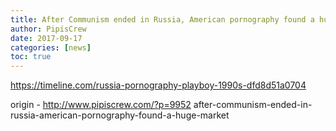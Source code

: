 ```yaml
---
title: After Communism ended in Russia, American pornography found a huge market
author: PipisCrew
date: 2017-09-17
categories: [news]
toc: true
---
```


https://timeline.com/russia-pornography-playboy-1990s-dfd8d51a0704

origin - http://www.pipiscrew.com/?p=9952 after-communism-ended-in-russia-american-pornography-found-a-huge-market